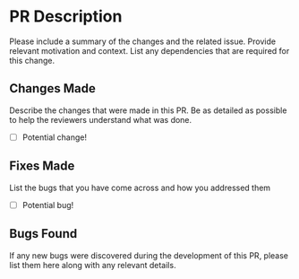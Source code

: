 # PR Description

Please include a summary of the changes and the related issue. Provide relevant motivation and context. List any dependencies that are required for this change.


## Changes Made

Describe the changes that were made in this PR. Be as detailed as possible to help the reviewers understand what was done.

- [ ] Potential change!

## Fixes Made

List the bugs that you have come across and how you addressed them

- [ ] Potential bug!

## Bugs Found

If any new bugs were discovered during the development of this PR, please list them here along with any relevant details.
